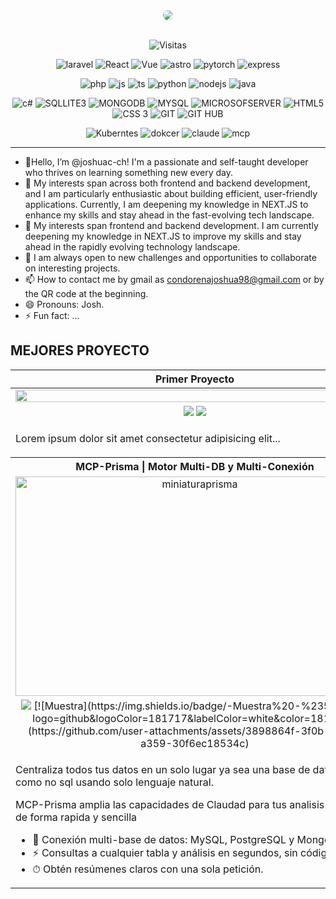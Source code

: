<div align="center">
    <img src="https://github.com/user-attachments/assets/c33975c1-b8b3-4518-ab25-78634c52b50c"  style="border-radius: 15px;">
    
    
  <!--  <img src="https://github.com/user-attachments/assets/f66c0014-2fb8-4194-b851-d2d96d5d4936"  style="border-radius: 15px;" SECUNDARIO>-->
  <!-- <img src="https://github.com/joshuac-ch/joshuac-ch/assets/132742651/f7a4abdc-a628-4cc7-ba28-53faaec4046a"  style="border-radius: 15px;" PRINCIAPL>-->
</div>

<!--
|JavaScript|   BUSCARJava   |  Python  |    C#    |    R     |   PHP    | LARAVEL  |   .NET   |  Unity  |  
|----------|----------|----------|----------|----------|----------|----------|----------|---------|










| MONGODB  |  Mysql   |SQLSERVER | BUSTCAR  COBOL  |    HTML  |    CSS   | SQLITE3|BUSCAR   STARUML | BOOSTRAP|
|     VISUAL STUDIO   | VISUAL STUDIO CODE  |    GIT   |   GITHUB |
-->
<div align="center">    

<br>
<!--![UNITY](https://img.shields.io/badge/-Unity-%23512BD4?logo=unity&logoColor=%23FFFFFF&logoSize=20&labelColor=black&color=white) -->

![Visitas](https://komarev.com/ghpvc/?username=joshuac-ch&label=View%20Profile&color=5c3eab&style=flat-square)

![laravel](https://img.shields.io/badge/Laravel-%23FF2D20?style=for-the-badge&logo=laravel&logoColor=%23FF2D20&labelColor=white&color=%23FF2D20)
![React](https://img.shields.io/badge/React-white?style=for-the-badge&logo=react&logoColor=%2361DAFB)
![Vue](https://img.shields.io/badge/Vue.js-white?style=for-the-badge&logo=vuedotjs&logoColor=%234FC08D)
![astro](https://img.shields.io/badge/Astro-white?style=for-the-badge&logo=astro&logoColor=%235C2EDE&labelColor=black&color=black)
![pytorch](https://img.shields.io/badge/PyTorcht-%23EE4C2C?style=for-the-badge&logo=pytorch&color=white)
![express](https://img.shields.io/badge/Express%20JS-%23000000?style=for-the-badge&logo=express)

![php](https://img.shields.io/badge/PHP-white?style=for-the-badge&logo=php&labelColor=white)
![js](https://img.shields.io/badge/javascript-black?style=for-the-badge&logo=javascript&logoColor=%23F7DF1E)
![ts](https://img.shields.io/badge/TypeScript-%233178C6?style=for-the-badge&logo=typescript&color=white)
![python](https://img.shields.io/badge/Python-white?style=for-the-badge&logo=python&logoColor=%233776AB)
![nodejs](https://img.shields.io/badge/node%20js-white?style=for-the-badge&logo=nodedotjs&labelColor=white&color=%235FA04E)
![java](https://img.shields.io/badge/java-white?style=for-the-badge&logo=coffeescript&logoColor=ED8B00)

![c#](https://img.shields.io/badge/-C%20sharp%20-%23512BD4?logo=csharp&logoColor=%23512BD4&logoSize=20&labelColor=white&color=%23512BD4)
![SQLLITE3](https://img.shields.io/badge/-SQLite3-%23512BD4?logo=sqlite&logoColor=%23003B57&logoSize=20&labelColor=white&color=%23003B57)
![MONGODB](https://img.shields.io/badge/-MongoDB-%23512BD4?logo=mongodb&logoColor=%2347A248&logoSize=20&labelColor=white&color=%2347A248)
![MYSQL](https://img.shields.io/badge/-MySQL-%23512BD4?logo=mysql&logoColor=%234479A1&logoSize=20&labelColor=white&color=%234479A1)
![MICROSOFSERVER](https://img.shields.io/badge/-Microsoft%20SQL%20Server-%23512BD4?logo=microsoftsqlserver&logoColor=%23CC2927&logoSize=20&labelColor=white&color=%23CC2927)
![HTML5](https://img.shields.io/badge/-HTML%205-%23512BD4?logo=html5&logoColor=%23E34F26&logoSize=20&labelColor=white&color=%23E34F26)
![CSS 3](https://img.shields.io/badge/-CSS-%23512BD4?logo=css3&logoColor=%231572B6&logoSize=20&labelColor=white&color=%231572B6)
![GIT](https://img.shields.io/badge/-Git-%23512BD4?logo=git&logoColor=%23F05032&logoSize=20&labelColor=white&color=%23F05032)
![GIT HUB](https://img.shields.io/badge/-GitHub-%23512BD4?logo=github&logoColor=%23181717&logoSize=20&labelColor=white&color=%23181717)

![Kuberntes](https://img.shields.io/badge/Kubernetes-326CE5?style=for-the-badge&logo=Kubernetes&logoColor=white)
![dokcer](https://img.shields.io/badge/docker-257bd6?style=for-the-badge&logo=docker&logoColor=white)
![claude](https://img.shields.io/badge/Claude-%23D97757?style=for-the-badge&logo=claude&logoColor=white)
![mcp](https://img.shields.io/badge/Model%20Context%20Protocol-white?style=for-the-badge&logo=modelcontextprotocol&logoColor=black)

</div>

---------------------------------------

- 👋Hello, I’m @joshuac-ch! I'm a passionate and self-taught developer who thrives on learning something new every day.
- 👀 My interests span across both frontend and backend development, and I am particularly enthusiastic about building efficient, user-friendly applications. Currently, I am deepening my knowledge in NEXT.JS to enhance my skills and stay ahead in the fast-evolving tech landscape.
- 🌱 My interests span frontend and backend development. I am currently deepening my knowledge in NEXT.JS to improve my skills and stay ahead in the rapidly evolving technology landscape.
- 💞️ I am always open to new challenges and opportunities to collaborate on interesting projects.
- 📫 How to contact me by gmail as condorenajoshua98@gmail.com or by the QR code at the beginning.
- 😄 Pronouns: Josh.
- ⚡ Fun fact: ...


MEJORES PROYECTO
----------------


<table width="100%">
  <thead>
    <tr>
      <th width="50%">Primer Proyecto</th>
      <th width="50%">Segundo Proyecto</th>
    </tr>
  </thead>
  <tbody>
    <!-- Fila de imágenes -->
    <tr>
      <td align="center"><img src="https://i.pinimg.com/564x/df/b9/ea/dfb9eaee5de43642134e5a37644ba438.jpg" width="100%" ></td>
      <td align="center"><img src="https://i.pinimg.com/564x/df/b9/ea/dfb9eaee5de43642134e5a37644ba438.jpg" width="100%"></td>
    </tr>
    <!-- Fila de botones -->
    <tr align="center">
      <td>
        <img src="https://img.shields.io/badge/-Codigo%20-%23512BD4?logo=github&logoColor=181717&labelColor=white&color=181717">
        <img src="https://img.shields.io/badge/-Muestra%20-%23512BD4?logo=github&logoColor=181717&labelColor=white&color=181717">
      </td>
      <td>
        <img src="https://img.shields.io/badge/-Codigo%20-%23512BD4?logo=github&logoColor=181717&labelColor=white&color=181717">
        <img src="https://img.shields.io/badge/-Muestra%20-%23512BD4?logo=github&logoColor=181717&labelColor=white&color=181717">
      </td>
    </tr>
    <!-- Fila de descripciones -->
    <tr>
      <td><p>Lorem ipsum dolor sit amet consectetur adipisicing elit...</p></td>
      <td><p>Lorem ipsum dolor sit amet consectetur adipisicing elit...</p></td>
    </tr>
    <!-- Segunda fila -->
    <tr>
      <th>MCP-Prisma | Motor Multi-DB y Multi-Conexión</th>
      <th>MCP-Server | Excel + Claude</th>
    </tr>
    <!-- Fila de imágenes -->
     <tr>
      <td align="center"><img width="574" height="351" alt="miniaturaprisma" src="https://github.com/user-attachments/assets/8341ea27-3eba-4125-b4f9-27a49de9c526" /></td>      
      <td align="center"> <img width="578" height="331" alt="mcpbanner" src="https://github.com/user-attachments/assets/3b71759a-bcb8-40a5-bb06-b362316c25c7" /></td>
    </tr>
    <!-- Fila de botones -->
    <tr align="center">
      <td>
        <img src="https://img.shields.io/badge/-Codigo%20-%23512BD4?logo=github&logoColor=181717&labelColor=white&color=181717">        
        [![Muestra](https://img.shields.io/badge/-Muestra%20-%23512BD4?logo=github&logoColor=181717&labelColor=white&color=181717)](https://github.com/user-attachments/assets/3898864f-3f0b-41bb-a359-30f6ec18534c)
      </td>
      <td>
        <img src="https://img.shields.io/badge/-Codigo%20-%23512BD4?logo=github&logoColor=181717&labelColor=white&color=181717">
        <img src="https://img.shields.io/badge/-Muestra%20-%23512BD4?logo=github&logoColor=181717&labelColor=white&color=181717">
      </td>
    </tr>
    <!-- Fila de descripciones -->
    <tr>
      <td>
          <p>Centraliza todos tus datos en un solo lugar ya sea una base de datos sql como no sql usando solo lenguaje natural.</p>
          <p>MCP-Prisma amplia las capacidades de Claudad para tus analisis de datos de forma rapida y sencilla</p>
          <ul>
              <li>🔗 Conexión multi-base de datos: MySQL, PostgreSQL y MongoDB.</li>
              <li>⚡ Consultas a cualquier tabla y análisis en segundos, sin código.</li>
              <li>⏱  Obtén resúmenes claros con una sola petición.</li>
          </ul>
      </td>
      <td>
          <p>Convierte tus archivos de Excel en reportes inteligentes en segundos usando solo lenguaje natural.</p>
          <p>MCP-Server amplía las capacidades de Claude para análisis y visualización de datos.</p>
          <ul>
              <li>📊 Genera resúmenes automáticos de tablas.</li>
              <li>🔗 Calcula correlaciones entre variables.</li>
              <li>⏱ Ahorra tiempo, sin escribir código.</li>
          </ul>
      </td>
    </tr>
  </tbody>
</table>


<!---
joshuac-ch/joshuac-ch is a ✨ special ✨ repository because its `README.md` (this file) appears on your GitHub profile.
You can click the Preview link to take a look at your changes.
--->

